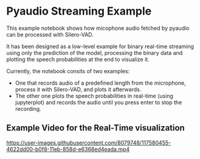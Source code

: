 # Pyaudio Streaming Example

This example notebook shows how micophone audio fetched by pyaudio can be processed with Silero-VAD.

It has been designed as a low-level example for binary real-time streaming using only the prediction of the model, processing the binary data and plotting the speech probabilities at the end to visualize it.

Currently, the notebook consits of two examples:
 - One that records audio of a predefined length from the microphone, process it with Silero-VAD, and plots it afterwards.
 - The other one plots the speech probabilities in real-time (using jupyterplot) and records the audio until you press enter to stop the recording.

## Example Video for the Real-Time visualization


https://user-images.githubusercontent.com/8079748/117580455-4622dd00-b0f8-11eb-858d-e6368ed4eada.mp4






